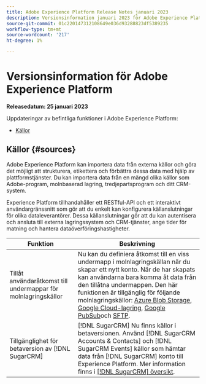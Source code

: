 ```yaml
---
title: Adobe Experience Platform Release Notes januari 2023
description: Versionsinformation januari 2023 för Adobe Experience Platform.
source-git-commit: 01c220147312108649e036d93288823df5389235
workflow-type: tm+mt
source-wordcount: '217'
ht-degree: 1%

---
```


# Versionsinformation för Adobe Experience Platform

**Releasedatum: 25 januari 2023**

Uppdateringar av befintliga funktioner i Adobe Experience Platform:

- [Källor](#sources)

## Källor {#sources}

Adobe Experience Platform kan importera data från externa källor och göra det möjligt att strukturera, etikettera och förbättra dessa data med hjälp av plattformstjänster. Du kan importera data från en mängd olika källor som Adobe-program, molnbaserad lagring, tredjepartsprogram och ditt CRM-system.

Experience Platform tillhandahåller ett RESTful-API och ett interaktivt användargränssnitt som gör att du enkelt kan konfigurera källanslutningar för olika dataleverantörer. Dessa källanslutningar gör att du kan autentisera och ansluta till externa lagringssystem och CRM-tjänster, ange tider för matning och hantera dataöverföringshastigheter.

| Funktion | Beskrivning |
| --- | --- |
| Tillåt användaråtkomst till undermappar för molnlagringskällor | Nu kan du definiera åtkomst till en viss undermapp i molnlagringskällan när du skapar ett nytt konto. När de har skapats kan användarna bara komma åt data från den tillåtna undermappen. Den här funktionen är tillgänglig för följande molnlagringskällor: [Azure Blob Storage](../../sources/connectors/cloud-storage/blob.md), [Google Cloud-lagring](../../sources/connectors/cloud-storage/google-cloud-storage.md), [Google PubSub](../../sources/connectors/cloud-storage/google-pubsub.md)och [SFTP](../../sources/connectors/cloud-storage/sftp.md). |
| Tillgänglighet för betaversion av [!DNL SugarCRM] | [!DNL SugarCRM] Nu finns källor i betaversionen. Använd [!DNL SugarCRM Accounts & Contacts] och [!DNL SugarCRM Events] källor som hämtar data från [!DNL SugarCRM] konto till Experience Platform. Mer information finns i [[!DNL SugarCRM] översikt](../../sources/connectors/crm/sugarcrm.md). |